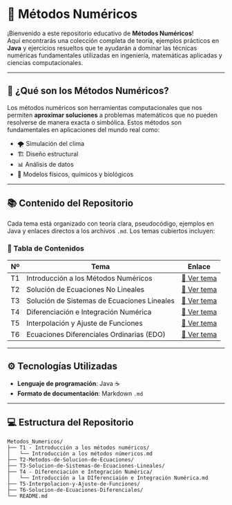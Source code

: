 # 📐 Métodos Numéricos

¡Bienvenido a este repositorio educativo de **Métodos Numéricos**!  
Aquí encontrarás una colección completa de teoría, ejemplos prácticos en **Java** y ejercicios resueltos que te ayudarán a dominar las técnicas numéricas fundamentales utilizadas en ingeniería, matemáticas aplicadas y ciencias computacionales.

---

## 🧠 ¿Qué son los Métodos Numéricos?

Los métodos numéricos son herramientas computacionales que nos permiten **aproximar soluciones** a problemas matemáticos que no pueden resolverse de manera exacta o simbólica. Estos métodos son fundamentales en aplicaciones del mundo real como:

- 🌪️ Simulación del clima
- 🏗️ Diseño estructural
- 📊 Análisis de datos
- 🧪 Modelos físicos, químicos y biológicos

---

## 📚 Contenido del Repositorio

Cada tema está organizado con teoría clara, pseudocódigo, ejemplos en Java y enlaces directos a los archivos `.md`. Los temas cubiertos incluyen:

### 🧾 Tabla de Contenidos

| Nº | Tema | Enlace |
|----|------|--------|
| T1 | Introducción a los Métodos Numéricos | [📘 Ver tema](https://github.com/Juan200519287393u83/Metodos_Numericos/blob/main/T1%20-%20Introducción%20a%20los%20métodos%20numéricos/Introducción%20a%20los%20métodos%20númericos.md) |
| T2 | Solución de Ecuaciones No Lineales | [📘 Ver tema](https://github.com/Juan200519287393u83/Metodos_Numericos/blob/main/T2%20-%20M%C3%A9todos%20de%20Soluci%C3%B3n%20de%20Ecuaciones/Introducci%C3%B3n%20a%20los%20M%C3%A9todos%20de%20Soluci%C3%B3n%20de%20Ecuaciones.md) |
| T3 | Solución de Sistemas de Ecuaciones Lineales | [📘 Ver tema](https://github.com/Juan200519287393u83/Metodos_Numericos/blob/main/T3-Solucion-de-Sistemas-de-Ecuaciones-Lineales/Introduccion-a-los-Metodos-de-Solucion-de-Sistemas-de-Ecuaciones-Lineales.md) |
| T4 | Diferenciación e Integración Numérica | [📘 Ver tema](https://github.com/Juan200519287393u83/Metodos_Numericos/blob/main/T4%20-%20Diferenciación%20e%20Integración%20Numérica/Introducción%20a%20la%20DIferenciaión%20e%20Integración%20Numérica.md) |
| T5 | Interpolación y Ajuste de Funciones | [📘 Ver tema](https://github.com/Juan200519287393u83/Metodos_Numericos/blob/main/T5-Interpolacion-y-Ajuste-de-Funciones/Introduccion-a-la-Interpolacion-y-Ajuste-de-Funciones.md) |
| T6 | Ecuaciones Diferenciales Ordinarias (EDO) | [📘 Ver tema](https://github.com/Juan200519287393u83/Metodos_Numericos/blob/main/T6-Solucion-de-Ecuaciones-Diferenciales/Introduccion-a-la-Solucion-de-Ecuaciones-Diferenciales.md) |

---

## ⚙️ Tecnologías Utilizadas

- **Lenguaje de programación**: Java ☕  
- **Formato de documentación**: Markdown `.md`  

---

## 💻 Estructura del Repositorio

```plaintext
Metodos_Numericos/
├── T1 - Introducción a los métodos numéricos/
│   └── Introducción a los métodos númericos.md
├── T2-Metodos-de-Solucion-de-Ecuaciones/
├── T3-Solucion-de-Sistemas-de-Ecuaciones-Lineales/
├── T4 - Diferenciación e Integración Numérica/
│   └── Introducción a la DIferenciaión e Integración Numérica.md
├── T5-Interpolacion-y-Ajuste-de-Funciones/
├── T6-Solucion-de-Ecuaciones-Diferenciales/
└── README.md

